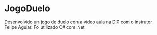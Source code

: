 # JogoDuelo
Desenvolvido um jogo de duelo com a vídeo aula na DIO com o instrutor Felipe Aguiar.
Foi utilizado C# com .Net

